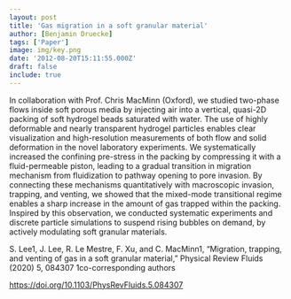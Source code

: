 ```yaml
---
layout: post
title: 'Gas migration in a soft granular material'
author: [Benjamin Druecke]
tags: ['Paper']
image: img/key.png
date: '2012-08-20T15:11:55.000Z'
draft: false
include: true
---
```


In collaboration with Prof. Chris MacMinn (Oxford), we studied two-phase flows inside soft porous media by injecting air into a vertical, quasi-2D packing of soft hydrogel beads saturated with water. The use of highly deformable and nearly transparent hydrogel particles enables clear visualization and high-resolution measurements of both flow and solid deformation in the novel laboratory experiments. We systematically increased the confining pre-stress in the packing by compressing it with a fluid-permeable piston, leading to a gradual transition in migration mechanism from fluidization to pathway opening to pore invasion. By connecting these mechanisms quantitatively with macroscopic invasion, trapping, and venting, we showed that the mixed-mode transitional regime enables a sharp increase in the amount of gas trapped within the packing. Inspired by this observation, we conducted systematic experiments and discrete particle simulations to suspend rising bubbles on demand, by actively modulating soft granular materials.

S. Lee1, J. Lee, R. Le Mestre, F. Xu, and C. MacMinn1, “Migration, trapping, and venting of gas in a soft granular material,” Physical Review Fluids (2020) 5, 084307
1co-corresponding authors

<https://doi.org/10.1103/PhysRevFluids.5.084307>
